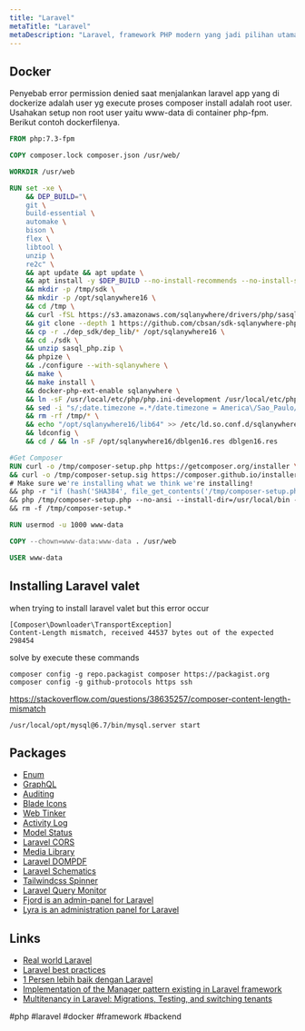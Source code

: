 ```yaml
---
title: "Laravel"
metaTitle: "Laravel"
metaDescription: "Laravel, framework PHP modern yang jadi pilihan utama saya"
---
```


## Docker

Penyebab error permission denied saat menjalankan laravel app yang di dockerize adalah user yg execute proses composer install adalah root user.
Usahakan setup non root user yaitu www-data di container php-fpm. Berikut contoh dockerfilenya.

```Dockerfile
FROM php:7.3-fpm

COPY composer.lock composer.json /usr/web/

WORKDIR /usr/web

RUN set -xe \
	&& DEP_BUILD="\
	git \
	build-essential \
	automake \
	bison \
	flex \
	libtool \
	unzip \
	re2c" \
	&& apt update && apt update \
	&& apt install -y $DEP_BUILD --no-install-recommends --no-install-suggests \
	&& mkdir -p /tmp/sdk \
	&& mkdir -p /opt/sqlanywhere16 \
	&& cd /tmp \
	&& curl -fSL https://s3.amazonaws.com/sqlanywhere/drivers/php/sasql_php.zip -o ./sdk/sasql_php.zip \
	&& git clone --depth 1 https://github.com/cbsan/sdk-sqlanywhere-php.git dep_sdk \
	&& cp -r ./dep_sdk/dep_lib/* /opt/sqlanywhere16 \
	&& cd ./sdk \
	&& unzip sasql_php.zip \
	&& phpize \
	&& ./configure --with-sqlanywhere \
	&& make \
	&& make install \
	&& docker-php-ext-enable sqlanywhere \
	&& ln -sF /usr/local/etc/php/php.ini-development /usr/local/etc/php/php.ini \
	&& sed -i "s/;date.timezone =.*/date.timezone = America\/Sao_Paulo/" /usr/local/etc/php/php.ini \
	&& rm -rf /tmp/* \
	&& echo "/opt/sqlanywhere16/lib64" >> /etc/ld.so.conf.d/sqlanywhere16.conf \
	&& ldconfig \
	&& cd / && ln -sF /opt/sqlanywhere16/dblgen16.res dblgen16.res

#Get Composer
RUN curl -o /tmp/composer-setup.php https://getcomposer.org/installer \
&& curl -o /tmp/composer-setup.sig https://composer.github.io/installer.sig \
# Make sure we're installing what we think we're installing!
&& php -r "if (hash('SHA384', file_get_contents('/tmp/composer-setup.php')) !== trim(file_get_contents('/tmp/composer-setup.sig'))) { unlink('/tmp/composer-setup.php'); echo 'Invalid installer' . PHP_EOL; exit(1); }" \
&& php /tmp/composer-setup.php --no-ansi --install-dir=/usr/local/bin --filename=composer --snapshot \
&& rm -f /tmp/composer-setup.*

RUN usermod -u 1000 www-data

COPY --chown=www-data:www-data . /usr/web

USER www-data
```

## Installing Laravel valet

when trying to install laravel valet but this error occur

```
[Composer\Downloader\TransportException]
Content-Length mismatch, received 44537 bytes out of the expected 298454
```

solve by execute these commands

```
composer config -g repo.packagist composer https://packagist.org
composer config -g github-protocols https ssh
```

https://stackoverflow.com/questions/38635257/composer-content-length-mismatch

```
/usr/local/opt/mysql@6.7/bin/mysql.server start
```

## Packages

- [Enum](https://github.com/BenSampo/laravel-enum)
- [GraphQL](https://github.com/rebing/graphql-laravel)
- [Auditing](https://github.com/owen-it/laravel-auditing)
- [Blade Icons](https://github.com/driesvints/blade-icons)
- [Web Tinker](https://github.com/spatie/laravel-web-tinker)
- [Activity Log](https://github.com/spatie/laravel-activitylog)
- [Model Status](https://github.com/spatie/laravel-model-status)
- [Laravel CORS](https://github.com/fruitcake/laravel-cors)
- [Media Library](https://github.com/spatie/laravel-medialibrary)
- [Laravel DOMPDF](https://github.com/barryvdh/laravel-dompdf)
- [Laravel Schematics](https://github.com/mtolhuys/laravel-schematics)
- [Tailwindcss Spinner](https://github.com/aniftyco/tailwindcss-spinner)
- [Laravel Query Monitor](https://github.com/supliu/laravel-query-monitor)
- [Fjord is an admin-panel for Laravel](https://github.com/aw-studio/fjord)
- [Lyra is an administration panel for Laravel](https://github.com/sertxudeveloper/Lyra)

## Links

- [Real world Laravel](/coding/real-world-laravel)
- [Laravel best practices](https://github.com/alexeymezenin/laravel-best-practices)
- [1 Persen lebih baik dengan Laravel](https://1-persen-lebih-baik-dengan-laravel.netlify.app/)
- [Implementation of the Manager pattern existing in Laravel framework](https://github.com/DeGraciaMathieu/Manager)
- [Multitenancy in Laravel: Migrations, Testing, and switching tenants](https://www.youtube.com/watch?v=592EgykFOz4)

#php #laravel #docker #framework #backend
